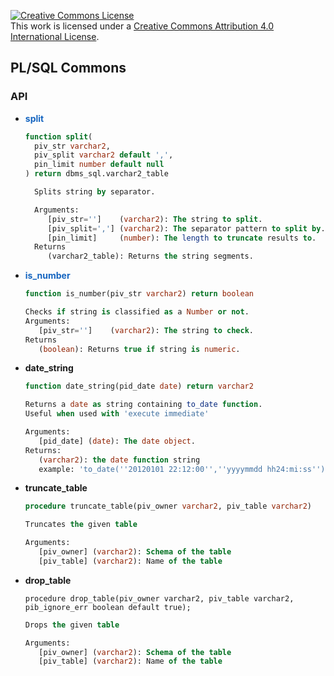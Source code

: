 <a rel="license" href="http://creativecommons.org/licenses/by/4.0/"><img alt="Creative Commons License" style="border-width:0" src="https://i.creativecommons.org/l/by/4.0/88x31.png" /></a><br />This work is licensed under a <a rel="license" href="http://creativecommons.org/licenses/by/4.0/">Creative Commons Attribution 4.0 International License</a>.

## PL/SQL Commons

### API

  * <span style="color:#1565C0">**split**</span>

    ```sql
    function split(
      piv_str varchar2, 
      piv_split varchar2 default ',', 
      pin_limit number default null
    ) return dbms_sql.varchar2_table
    ``` 

    ```sql
      Splits string by separator.

      Arguments: 
         [piv_str='']    (varchar2): The string to split.
         [piv_split=','] (varchar2): The separator pattern to split by.
         [pin_limit]     (number): The length to truncate results to.
      Returns
         (varchar2_table): Returns the string segments.
    ```
  
  * <span style="color:#1565C0">**is_number**</span>
  
    ```sql
    function is_number(piv_str varchar2) return boolean
    ```

    ```sql
    Checks if string is classified as a Number or not.
    Arguments: 
       [piv_str='']    (varchar2): The string to check.
    Returns
       (boolean): Returns true if string is numeric.
    ```

  * **date_string**

    ```sql
    function date_string(pid_date date) return varchar2
    ```

    ```sql
    Returns a date as string containing to_date function. 
    Useful when used with 'execute immediate'
    
    Arguments: 
       [pid_date] (date): The date object.
    Returns:
       (varchar2): the date function string
       example: 'to_date(''20120101 22:12:00'',''yyyymmdd hh24:mi:ss'')' 
    ```

  * **truncate_table**

    ```sql
    procedure truncate_table(piv_owner varchar2, piv_table varchar2)
    ```

    ```sql
    Truncates the given table
    
    Arguments: 
       [piv_owner] (varchar2): Schema of the table
       [piv_table] (varchar2): Name of the table
    ```

  * **drop_table**

    ```
    procedure drop_table(piv_owner varchar2, piv_table varchar2, pib_ignore_err boolean default true);
    ```

    ```sql
    Drops the given table
    
    Arguments: 
       [piv_owner] (varchar2): Schema of the table
       [piv_table] (varchar2): Name of the table
    ```